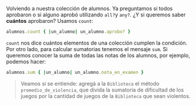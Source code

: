 Volviendo a nuestra colección de alumnos. Ya preguntamos si todos aprobaron o si alguno aprobó utilizando `all?`y `any?`. ¿Y si queremos saber **cuántos** aprobaron? Usamos `count`:

```ruby
alumnos.count { |un_alumno| un_alumno.aprobo? }
```

`count` nos dice cuántos elementos de una colección cumplen la condición. Por otro lado, para calcular sumatorias tenemos el mensaje `sum`. Si queremos conocer la suma de todas las notas de los alumnos, por ejemplo, podemos hacer:

```ruby
alumnos.sum { |un_alumno| un_alumno.nota_en_examen }
```

> Veamos si se entiende: agregá a la `Biblioteca` el método `promedio_de_violencia`, que divida la sumatoria de dificultad de los juegos por la cantidad de juegos de la `Biblioteca` que sean violentos.